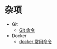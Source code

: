# 杂项

- Git
  - [Git 命令](/other/git_operation.md)
- Docker
  - [docker 常用命令](/other/docker_usage.md)